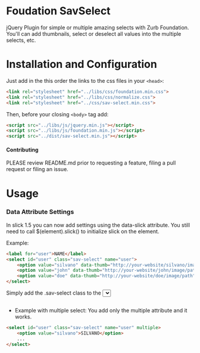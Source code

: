 # Foudation SavSelect
jQuery Plugin for simple or multiple amazing selects with Zurb Foundation. You'll can add thumbnails, select or deselect all values into the multiple selects, etc.

# Installation and Configuration

Just add in the this order the links to the css files in your `<head>`:
```html
<link rel="stylesheet" href="../libs/css/foundation.min.css">
<link rel="stylesheet" href="../libs/css/normalize.css">
<link rel="stylesheet" href="../css/sav-select.min.css">
```

Then, before your closing ```<body>``` tag add:

```html
<script src="../libs/js/jquery.min.js"></script>
<script src="../libs/js/foundation.min.js"></script>
<script src="../dist/sav-select.min.js"></script>
```

#### Contributing

PLEASE review README.md prior to requesting a feature, filing a pull request or filing an issue.

# Usage

### Data Attribute Settings

In slick 1.5 you can now add settings using the data-slick attribute. You still need to call $(element).slick() to initialize slick on the element.

Example:

```html
<label for="user">NAME</label>
<select id="user" class="sav-select" name="user">
    <option value="silvano" data-thumb="http://your-website/silvano/image/path">SILVANO</option>
    <option value="john" data-thumb="http://your-website/john/image/path">JOHN</option>
    <option value="doe" data-thumb="http://your-website/doe/image/path">DOE</option>
</select>
```

Simply add the .sav-select class to the <select> choosen.

```html

```

* Example with multiple select:
You add only the multiple attribute and it works.

```html
<select id="user" class="sav-select" name="user" multiple>
    <option value="silvano">SILVANO</option>
    ...
</select>
```